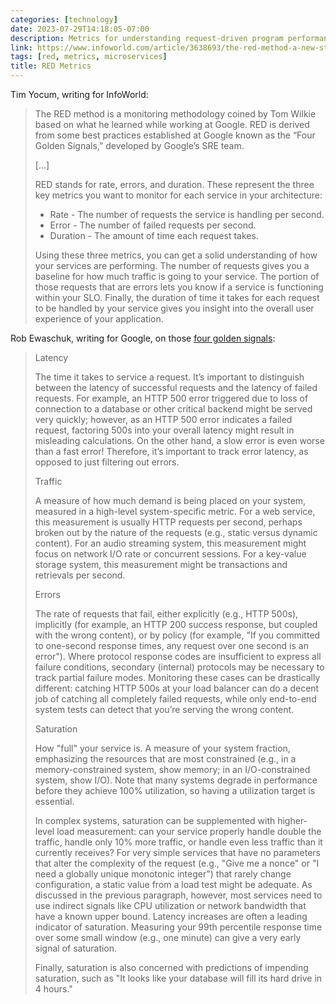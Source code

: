 ```yaml
---
categories: [technology]
date: 2023-07-29T14:18:05-07:00
description: Metrics for understanding request-driven program performance.
link: https://www.infoworld.com/article/3638693/the-red-method-a-new-strategy-for-monitoring-microservices.html
tags: [red, metrics, microservices]
title: RED Metrics
---
```


Tim Yocum, writing for InfoWorld:

>The RED method is a monitoring methodology coined by Tom Wilkie based on what he learned while working at Google. RED is derived from some best practices established at Google known as the “Four Golden Signals,” developed by Google’s SRE team.
>
>[...]
>
>RED stands for rate, errors, and duration. These represent the three key metrics you want to monitor for each service in your architecture:
>
>- Rate - The number of requests the service is handling per second.
>- Error - The number of failed requests per second.
>- Duration - The amount of time each request takes.
>
>Using these three metrics, you can get a solid understanding of how your services are performing. The number of requests gives you a baseline for how much traffic is going to your service. The portion of those requests that are errors lets you know if a service is functioning within your SLO. Finally, the duration of time it takes for each request to be handled by your service gives you insight into the overall user experience of your application.

Rob Ewaschuk, writing for Google, on those [four golden signals](https://sre.google/sre-book/monitoring-distributed-systems/#xref_monitoring_golden-signals):

>Latency
>
>The time it takes to service a request. It’s important to distinguish between the latency of successful requests and the latency of failed requests. For example, an HTTP 500 error triggered due to loss of connection to a database or other critical backend might be served very quickly; however, as an HTTP 500 error indicates a failed request, factoring 500s into your overall latency might result in misleading calculations. On the other hand, a slow error is even worse than a fast error! Therefore, it’s important to track error latency, as opposed to just filtering out errors.
>
>Traffic
>
>A measure of how much demand is being placed on your system, measured in a high-level system-specific metric. For a web service, this measurement is usually HTTP requests per second, perhaps broken out by the nature of the requests (e.g., static versus dynamic content). For an audio streaming system, this measurement might focus on network I/O rate or concurrent sessions. For a key-value storage system, this measurement might be transactions and retrievals per second.
>
>Errors
>
>The rate of requests that fail, either explicitly (e.g., HTTP 500s), implicitly (for example, an HTTP 200 success response, but coupled with the wrong content), or by policy (for example, "If you committed to one-second response times, any request over one second is an error"). Where protocol response codes are insufficient to express all failure conditions, secondary (internal) protocols may be necessary to track partial failure modes. Monitoring these cases can be drastically different: catching HTTP 500s at your load balancer can do a decent job of catching all completely failed requests, while only end-to-end system tests can detect that you’re serving the wrong content.
>
>Saturation
>
>How "full" your service is. A measure of your system fraction, emphasizing the resources that are most constrained (e.g., in a memory-constrained system, show memory; in an I/O-constrained system, show I/O). Note that many systems degrade in performance before they achieve 100% utilization, so having a utilization target is essential.
>
>In complex systems, saturation can be supplemented with higher-level load measurement: can your service properly handle double the traffic, handle only 10% more traffic, or handle even less traffic than it currently receives? For very simple services that have no parameters that alter the complexity of the request (e.g., "Give me a nonce" or "I need a globally unique monotonic integer") that rarely change configuration, a static value from a load test might be adequate. As discussed in the previous paragraph, however, most services need to use indirect signals like CPU utilization or network bandwidth that have a known upper bound. Latency increases are often a leading indicator of saturation. Measuring your 99th percentile response time over some small window (e.g., one minute) can give a very early signal of saturation.
>
>Finally, saturation is also concerned with predictions of impending saturation, such as "It looks like your database will fill its hard drive in 4 hours."
